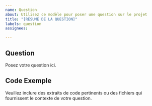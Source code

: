 ```yaml
---
name: Question
about: Utilisez ce modèle pour poser une question sur le projet
title: "[RÉSUMÉ DE LA QUESTION]"
labels: question
assignees: 

---
```


## Question

Posez votre question ici.

## Code Exemple

Veuillez inclure des extraits de code pertinents ou des fichiers qui fournissent le contexte de votre question.
